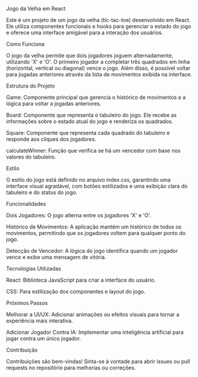 Jogo da Velha em React

Este é um projeto de um jogo da velha (tic-tac-toe) desenvolvido em React. Ele utiliza componentes funcionais e hooks para gerenciar o estado do jogo e oferece uma interface amigável para a interação dos usuários.

Como Funciona

O jogo da velha permite que dois jogadores joguem alternadamente, utilizando 'X' e 'O'. O primeiro jogador a completar três quadrados em linha (horizontal, vertical ou diagonal) vence o jogo. Além disso, é possível voltar para jogadas anteriores através da lista de movimentos exibida na interface.

Estrutura do Projeto

Game: Componente principal que gerencia o histórico de movimentos e a lógica para voltar a jogadas anteriores.

Board: Componente que representa o tabuleiro do jogo. Ele recebe as informações sobre o estado atual do jogo e renderiza os quadrados.

Square: Componente que representa cada quadrado do tabuleiro e responde aos cliques dos jogadores.

calculateWinner: Função que verifica se há um vencedor com base nos valores do tabuleiro.

Estilo

O estilo do jogo está definido no arquivo index.css, garantindo uma interface visual agradável, com botões estilizados e uma exibição clara do tabuleiro e do status do jogo.

Funcionalidades

Dois Jogadores: O jogo alterna entre os jogadores 'X' e 'O'.

Histórico de Movimentos: A aplicação mantém um histórico de todos os movimentos, permitindo que os jogadores voltem para qualquer ponto do jogo.

Detecção de Vencedor: A lógica do jogo identifica quando um jogador vence e exibe uma mensagem de vitória.

Tecnologias Utilizadas

React: Biblioteca JavaScript para criar a interface do usuário.

CSS: Para estilização dos componentes e layout do jogo.

Próximos Passos

Melhorar a UI/UX: Adicionar animações ou efeitos visuais para tornar a experiência mais interativa.

Adicionar Jogador Contra IA: Implementar uma inteligência artificial para jogar contra um único jogador.

Contribuição

Contribuições são bem-vindas! Sinta-se à vontade para abrir issues ou pull requests no repositório para melhorias ou correções.
